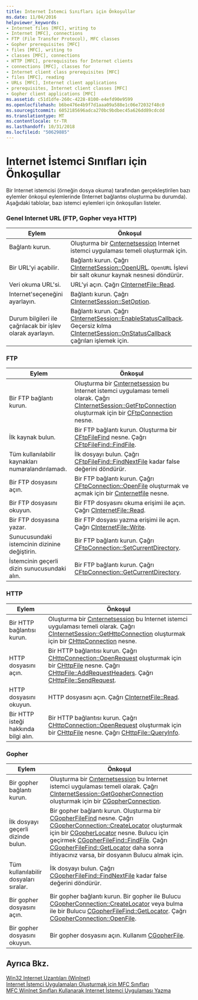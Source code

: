 ```yaml
---
title: Internet İstemci Sınıfları için Önkoşullar
ms.date: 11/04/2016
helpviewer_keywords:
- Internet files [MFC], writing to
- Internet [MFC], connections
- FTP (File Transfer Protocol), MFC classes
- Gopher prerequisites [MFC]
- files [MFC], writing to
- classes [MFC], connections
- HTTP [MFC], prerequisites for Internet clients
- connections [MFC], classes for
- Internet client class prerequisites [MFC]
- files [MFC], reading
- URLs [MFC], Internet client applications
- prerequisites, Internet client classes [MFC]
- Gopher client applications [MFC]
ms.assetid: c51d1dfe-260c-4228-8100-e4efd90e9599
ms.openlocfilehash: b6be476e4b9f7d1aaa09a588e1c06e72032f48c0
ms.sourcegitcommit: 6052185696adca270bc9bdbec45a626dd89cdcdd
ms.translationtype: MT
ms.contentlocale: tr-TR
ms.lasthandoff: 10/31/2018
ms.locfileid: "50629885"
---
```

# <a name="prerequisites-for-internet-client-classes"></a>Internet İstemci Sınıfları için Önkoşullar

Bir Internet istemcisi (örneğin dosya okuma) tarafından gerçekleştirilen bazı eylemler önkoşul eylemlerinde (Internet bağlantısı oluşturma bu durumda). Aşağıdaki tablolar, bazı istemci eylemleri için önkoşulları listeler.

### <a name="general-internet-url-ftp-gopher-or-http"></a>Genel Internet URL (FTP, Gopher veya HTTP)

|Eylem|Önkoşul|
|------------|------------------|
|Bağlantı kurun.|Oluşturma bir [Cınternetsession](../mfc/reference/cinternetsession-class.md) Internet istemci uygulaması temeli oluşturmak için.|
|Bir URL'yi açabilir.|Bağlantı kurun. Çağrı [CInternetSession::OpenURL](../mfc/reference/cinternetsession-class.md#openurl). `OpenURL` İşlevi bir salt okunur kaynak nesnesi döndürür.|
|Veri okuma URL'si.|URL'yi açın. Çağrı [CInternetFile::Read](../mfc/reference/cinternetfile-class.md#read).|
|Internet'seçeneğini ayarlayın.|Bağlantı kurun. Çağrı [CInternetSession::SetOption](../mfc/reference/cinternetsession-class.md#setoption).|
|Durum bilgileri ile çağrılacak bir işlev olarak ayarlayın.|Bağlantı kurun. Çağrı [CInternetSession::EnableStatusCallback](../mfc/reference/cinternetsession-class.md#enablestatuscallback). Geçersiz kılma [CInternetSession::OnStatusCallback](../mfc/reference/cinternetsession-class.md#onstatuscallback) çağrıları işlemek için.|

### <a name="ftp"></a>FTP

|Eylem|Önkoşul|
|------------|------------------|
|Bir FTP bağlantı kurun.|Oluşturma bir [Cınternetsession](../mfc/reference/cinternetsession-class.md) bu Internet istemci uygulaması temeli olarak. Çağrı [CInternetSession::GetFtpConnection](../mfc/reference/cinternetsession-class.md#getftpconnection) oluşturmak için bir [CFtpConnection](../mfc/reference/cftpconnection-class.md) nesne.|
|İlk kaynak bulun.|Bir FTP bağlantı kurun. Oluşturma bir [CFtpFileFind](../mfc/reference/cftpfilefind-class.md) nesne. Çağrı [CFtpFileFind::FindFile](../mfc/reference/cftpfilefind-class.md#findfile).|
|Tüm kullanılabilir kaynakları numaralandırılamadı.|İlk dosyayı bulun. Çağrı [CFtpFileFind::FindNextFile](../mfc/reference/cftpfilefind-class.md#findnextfile) kadar false değerini döndürür.|
|Bir FTP dosyasını açın.|Bir FTP bağlantı kurun. Çağrı [CFtpConnection::OpenFile](../mfc/reference/cftpconnection-class.md#openfile) oluşturmak ve açmak için bir [Cınternetfile](../mfc/reference/cinternetfile-class.md) nesne.|
|Bir FTP dosyasını okuyun.|Bir FTP dosyasını okuma erişimi ile açın. Çağrı [CInternetFile::Read](../mfc/reference/cinternetfile-class.md#read).|
|Bir FTP dosyasına yazar.|Bir FTP dosyası yazma erişimi ile açın. Çağrı [CInternetFile::Write](../mfc/reference/cinternetfile-class.md#write).|
|Sunucusundaki istemcinin dizinine değiştirin.|Bir FTP bağlantı kurun. Çağrı [CFtpConnection::SetCurrentDirectory](../mfc/reference/cftpconnection-class.md#setcurrentdirectory).|
|İstemcinin geçerli dizin sunucusundaki alın.|Bir FTP bağlantı kurun. Çağrı [CFtpConnection::GetCurrentDirectory](../mfc/reference/cftpconnection-class.md#getcurrentdirectory).|

### <a name="http"></a>HTTP

|Eylem|Önkoşul|
|------------|------------------|
|Bir HTTP bağlantısı kurun.|Oluşturma bir [Cınternetsession](../mfc/reference/cinternetsession-class.md) bu Internet istemci uygulaması temeli olarak. Çağrı [CInternetSession::GetHttpConnection](../mfc/reference/cinternetsession-class.md#gethttpconnection) oluşturmak için bir [CHttpConnection](../mfc/reference/chttpconnection-class.md) nesne.|
|HTTP dosyasını açın.|Bir HTTP bağlantısı kurun. Çağrı [CHttpConnection::OpenRequest](../mfc/reference/chttpconnection-class.md#openrequest) oluşturmak için bir [CHttpFile](../mfc/reference/chttpfile-class.md) nesne. Çağrı [CHttpFile::AddRequestHeaders](../mfc/reference/chttpfile-class.md#addrequestheaders). Çağrı [CHttpFile::SendRequest](../mfc/reference/chttpfile-class.md#sendrequest).|
|HTTP dosyasını okuyun.|HTTP dosyasını açın. Çağrı [CInternetFile::Read](../mfc/reference/cinternetfile-class.md#read).|
|Bir HTTP isteği hakkında bilgi alın.|Bir HTTP bağlantısı kurun. Çağrı [CHttpConnection::OpenRequest](../mfc/reference/chttpconnection-class.md#openrequest) oluşturmak için bir [CHttpFile](../mfc/reference/chttpfile-class.md) nesne. Çağrı [CHttpFile::QueryInfo](../mfc/reference/chttpfile-class.md#queryinfo).|

### <a name="gopher"></a>Gopher

|Eylem|Önkoşul|
|------------|------------------|
|Bir gopher bağlantı kurun.|Oluşturma bir [Cınternetsession](../mfc/reference/cinternetsession-class.md) bu Internet istemci uygulaması temeli olarak. Çağrı [CInternetSession::GetGopherConnection](../mfc/reference/cinternetsession-class.md#getgopherconnection) oluşturmak için bir [CGopherConnection](../mfc/reference/cgopherconnection-class.md).|
|İlk dosyayı geçerli dizinde bulun.|Bir gopher bağlantı kurun. Oluşturma bir [CGopherFileFind](../mfc/reference/cgopherfilefind-class.md) nesne. Çağrı [CGopherConnection::CreateLocator](../mfc/reference/cgopherconnection-class.md#createlocator) oluşturmak için bir [CGopherLocator](../mfc/reference/cgopherlocator-class.md) nesne. Bulucu için geçirmek [CGopherFileFind::FindFile](../mfc/reference/cgopherfilefind-class.md#findfile). Çağrı [CGopherFileFind::GetLocator](../mfc/reference/cgopherfilefind-class.md#getlocator) daha sonra ihtiyacınız varsa, bir dosyanın Bulucu almak için.|
|Tüm kullanılabilir dosyaları sıralar.|İlk dosyayı bulun. Çağrı [CGopherFileFind::FindNextFile](../mfc/reference/cgopherfilefind-class.md#findnextfile) kadar false değerini döndürür.|
|Bir gopher dosyasını açın.|Bir gopher bağlantı kurun. Bir gopher ile Bulucu [CGopherConnection::CreateLocator](../mfc/reference/cgopherconnection-class.md#createlocator) veya bulma ile bir Bulucu [CGopherFileFind::GetLocator](../mfc/reference/cgopherfilefind-class.md#getlocator). Çağrı [CGopherConnection::OpenFile](../mfc/reference/cgopherconnection-class.md#openfile).|
|Bir gopher dosyasını okuyun.|Bir gopher dosyasını açın. Kullanım [CGopherFile](../mfc/reference/cgopherfile-class.md).|

## <a name="see-also"></a>Ayrıca Bkz.

[Win32 Internet Uzantıları (WinInet)](../mfc/win32-internet-extensions-wininet.md)<br/>
[Internet İstemci Uygulamaları Oluşturmak için MFC Sınıfları](../mfc/mfc-classes-for-creating-internet-client-applications.md)<br/>
[MFC WinInet Sınıfları Kullanarak Internet İstemci Uygulaması Yazma](../mfc/writing-an-internet-client-application-using-mfc-wininet-classes.md)
